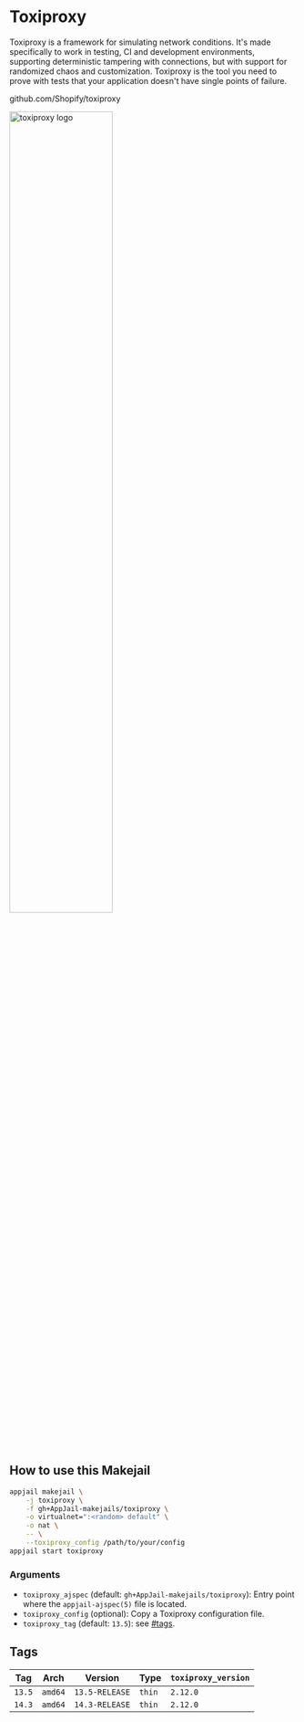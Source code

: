 # Toxiproxy

Toxiproxy is a framework for simulating network conditions. It's made specifically to work in testing, CI and development environments, supporting deterministic tampering with connections, but with support for randomized chaos and customization. Toxiproxy is the tool you need to prove with tests that your application doesn't have single points of failure.

github.com/Shopify/toxiproxy

<img src="https://camo.githubusercontent.com/d1540f6bdeef0090439d924a09d1493cda68eb3d54d659f4cbc1b1c53ac7879e/687474703a2f2f692e696d6775722e636f6d2f734f614e77306f2e706e67" alt="toxiproxy logo" width="60%" height="auto">

## How to use this Makejail

```sh
appjail makejail \
    -j toxiproxy \
    -f gh+AppJail-makejails/toxiproxy \
    -o virtualnet=":<random> default" \
    -o nat \
    -- \
    --toxiproxy_config /path/to/your/config
appjail start toxiproxy
```

### Arguments

* `toxiproxy_ajspec` (default: `gh+AppJail-makejails/toxiproxy`): Entry point where the `appjail-ajspec(5)` file is located.
* `toxiproxy_config` (optional): Copy a Toxiproxy configuration file.
* `toxiproxy_tag` (default: `13.5`): see [#tags](#tags).

## Tags

| Tag           | Arch    | Version            | Type   | `toxiproxy_version`
| ------------- | --------| ------------------ | ------ | ------------------ |
| `13.5`    | `amd64` | `13.5-RELEASE` | `thin` | `2.12.0`      |
| `14.3`    | `amd64` | `14.3-RELEASE` | `thin` | `2.12.0`      |
